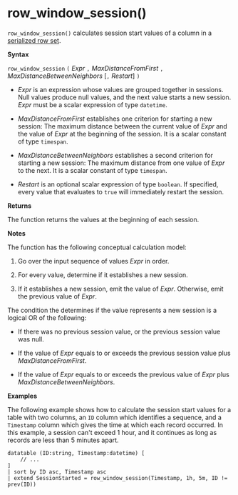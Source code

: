 # row_window_session()

`row_window_session()` calculates session start values of a column in a [serialized row set](./windowsfunctions.md#serialized-row-set).

**Syntax**

`row_window_session` `(` *Expr* `,` *MaxDistanceFromFirst* `,` *MaxDistanceBetweenNeighbors* [`,` *Restart*] `)`

* *Expr* is an expression whose values are grouped together in sessions.
  Null values produce null values, and the next value starts a new session.
  *Expr* must be a scalar expression of type `datetime`.

* *MaxDistanceFromFirst* establishes one criterion for starting a new session:
  The maximum distance between the current value of *Expr* and the value of
  *Expr* at the beginning of the session.
  It is a scalar constant of type `timespan`.

* *MaxDistanceBetweenNeighbors* establishes a second criterion for starting a new session:
  The maximum distance from one value of *Expr* to the next.
  It is a scalar constant of type `timespan`.

* *Restart* is an optional scalar expression of type `boolean`. If specified,
  every value that evaluates to `true` will immediately restart the session.

**Returns**

The function returns the values at the beginning of each session.

**Notes**

The function has the following conceptual calculation model:

1. Go over the input sequence of values *Expr* in order.

2. For every value, determine if it establishes a new session.

3. If it establishes a new session, emit the value of *Expr*. Otherwise, emit
   the previous value of *Expr*.

The condition the determines if the value represents a new session is
a logical OR of the following:

* If there was no previous session value, or the previous session value was null.

* If the value of *Expr* equals to or exceeds the previous session value plus
  *MaxDistanceFromFirst*.

* If the value of *Expr* equals to or exceeds the previous value of *Expr*
  plus *MaxDistanceBetweenNeighbors*.

**Examples**

The following example shows how to calculate the session start values for a table
with two columns, an `ID` column which identifies a sequence, and a `Timestamp`
column which gives the time at which each record occurred. In this example,
a session can't exceed 1 hour, and it continues as long as records are less than
5 minutes apart.

```
datatable (ID:string, Timestamp:datetime) [
    // ...
]
| sort by ID asc, Timestamp asc
| extend SessionStarted = row_window_session(Timestamp, 1h, 5m, ID != prev(ID))
```
